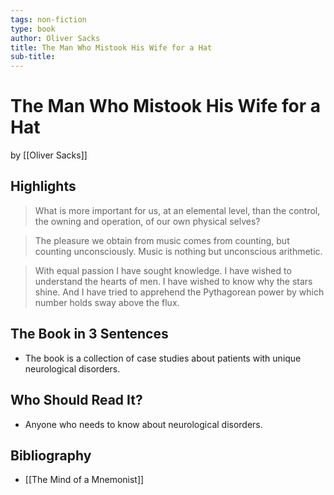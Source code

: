 ```yaml
---
tags: non-fiction
type: book
author: Oliver Sacks
title: The Man Who Mistook His Wife for a Hat
sub-title: 
---
```


# The Man Who Mistook His Wife for a Hat
by [[Oliver Sacks]]

## Highlights
> What is more important for us, at an elemental level, than the control, the owning and operation, of our own physical selves?

> The pleasure we obtain from music comes from counting, but counting unconsciously. Music is nothing but unconscious arithmetic.

> With equal passion I have sought knowledge. I have wished to understand the hearts of men. I have wished to know why the stars shine. And I have tried to apprehend the Pythagorean power by which number holds sway above the flux.

## The Book in 3 Sentences
* The book is a collection of case studies about patients with unique neurological disorders.

## Who Should Read It?
* Anyone who needs to know about neurological disorders.

## Bibliography
* [[The Mind of a Mnemonist]]
